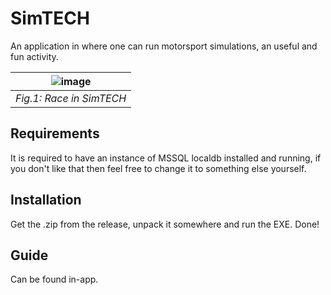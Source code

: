 # SimTECH
An application in where one can run motorsport simulations, an useful and fun activity.

|![image](https://github.com/heerhaan/SimTECH/assets/28059040/9053fb25-414d-4cad-9803-1b7c0bab9cfb)|
|-|
|_Fig.1: Race in SimTECH_|

## Requirements
It is required to have an instance of MSSQL localdb installed and running, if you don't like that then feel free to change it to something else yourself.

## Installation
Get the .zip from the release, unpack it somewhere and run the EXE. Done!

## Guide
Can be found in-app.

